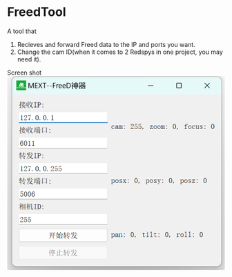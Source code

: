 # FreedTool

A tool that 
1. Recieves and forward Freed data to the IP and ports you want.
2. Change the cam ID(when it comes to 2 Redspys in one project, you may need it).

Screen shot
![image](pic.png)